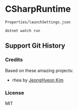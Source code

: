 # CSharpRuntime

`Properties/launchSettings.json`

`dotnet watch run`

## Support Git History

### Credits

Based on these amazing projects:

* rhea by [JeongHyeon Kim](https://github.com/rhea-so)

### License

MIT
